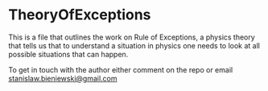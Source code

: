 # TheoryOfExceptions
This is a file that outlines the work on Rule of Exceptions, a physics theory that tells us that to understand a situation in physics one needs to look at all possible situations that can happen.

To get in touch with the author either comment on the repo or email stanislaw.bieniewski@gmail.com
